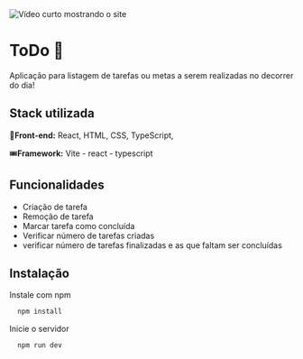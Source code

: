 <img scr="/assets/review.mp4" alt="Vídeo curto mostrando o site"/>

#  ToDo 🚩

Aplicação para listagem de tarefas ou metas a serem realizadas no decorrer do dia!



## Stack utilizada

🎈**Front-end:** React, HTML, CSS, TypeScript, 

🎟**Framework:** Vite - react - typescript



## Funcionalidades

- Criação de tarefa
- Remoção de tarefa
- Marcar tarefa como concluída
- Verificar número de tarefas criadas
- verificar número de tarefas finalizadas e as que faltam ser concluídas




## Instalação

Instale com npm

```bash
  npm install 
```

Inicie o servidor

```bash
  npm run dev
```
